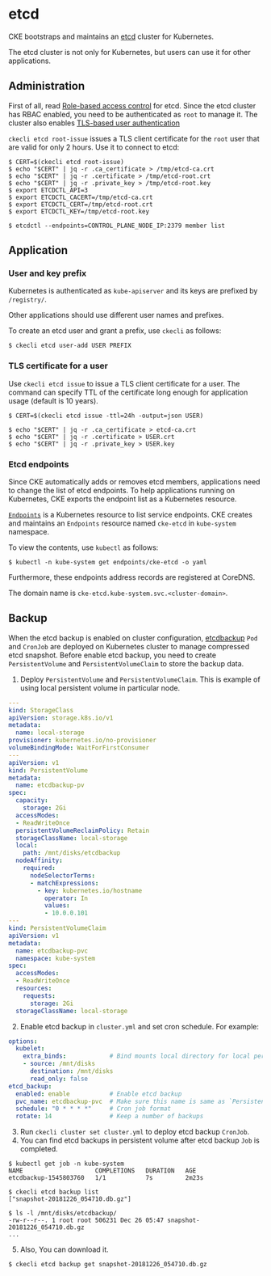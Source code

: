 etcd
====

CKE bootstraps and maintains an [etcd][] cluster for Kubernetes.

The etcd cluster is not only for Kubernetes, but users can use it
for other applications.

Administration
--------------

First of all, read [Role-based access control][RBAC] for etcd.
Since the etcd cluster has RBAC enabled, you need to be authenticated as `root` to manage it.
The cluster also enables [TLS-based user authentication](https://github.com/etcd-io/etcd/blob/master/Documentation/op-guide/authentication.md#using-tls-common-name)

`ckecli etcd root-issue` issues a TLS client certificate for the `root` user that are valid for only 2 hours.  Use it to connect to etcd:

```console
$ CERT=$(ckecli etcd root-issue)
$ echo "$CERT" | jq -r .ca_certificate > /tmp/etcd-ca.crt
$ echo "$CERT" | jq -r .certificate > /tmp/etcd-root.crt
$ echo "$CERT" | jq -r .private_key > /tmp/etcd-root.key
$ export ETCDCTL_API=3
$ export ETCDCTL_CACERT=/tmp/etcd-ca.crt
$ export ETCDCTL_CERT=/tmp/etcd-root.crt
$ export ETCDCTL_KEY=/tmp/etcd-root.key

$ etcdctl --endpoints=CONTROL_PLANE_NODE_IP:2379 member list
```

Application
-----------

### User and key prefix

Kubernetes is authenticated as `kube-apiserver` and its keys are prefixed by `/registry/`.

Other applications should use different user names and prefixes.

To create an etcd user and grant a prefix, use `ckecli` as follows:

```console
$ ckecli etcd user-add USER PREFIX
```

### TLS certificate for a user

Use `ckecli etcd issue` to issue a TLS client certificate for a user.
The command can specify TTL of the certificate long enough for application usage (default is 10 years).

```console
$ CERT=$(ckecli etcd issue -ttl=24h -output=json USER)

$ echo "$CERT" | jq -r .ca_certificate > etcd-ca.crt
$ echo "$CERT" | jq -r .certificate > USER.crt
$ echo "$CERT" | jq -r .private_key > USER.key
```

### Etcd endpoints

Since CKE automatically adds or removes etcd members, applications need
to change the list of etcd endpoints.  To help applications running on
Kubernetes, CKE exports the endpoint list as a Kubernetes resource.

[`Endpoints`][Endpoints] is a Kubernetes resource to list service endpoints.
CKE creates and maintains an `Endpoints` resource named `cke-etcd` in `kube-system` namespace.

To view the contents, use `kubectl` as follows:

```console
$ kubectl -n kube-system get endpoints/cke-etcd -o yaml
```

Furthermore, these endpoints address records are registered at CoreDNS.

The domain name is `cke-etcd.kube-system.svc.<cluster-domain>`.

Backup
------

When the etcd backup is enabled on cluster configuration, [etcdbackup][] `Pod` and `CronJob` are deployed on Kubernetes cluster to manage compressed etcd snapshot.
Before enable etcd backup, you need to create `PersistentVolume` and `PersistentVolumeClaim` to store the backup data.

1. Deploy `PersistentVolume` and `PersistentVolumeClaim`. This is example of using local persistent volume in particular node.
```yaml
---
kind: StorageClass
apiVersion: storage.k8s.io/v1
metadata:
  name: local-storage
provisioner: kubernetes.io/no-provisioner
volumeBindingMode: WaitForFirstConsumer
---
apiVersion: v1
kind: PersistentVolume
metadata:
  name: etcdbackup-pv
spec:
  capacity:
    storage: 2Gi
  accessModes:
  - ReadWriteOnce
  persistentVolumeReclaimPolicy: Retain
  storageClassName: local-storage
  local:
    path: /mnt/disks/etcdbackup
  nodeAffinity:
    required:
      nodeSelectorTerms:
      - matchExpressions:
        - key: kubernetes.io/hostname
          operator: In
          values:
          - 10.0.0.101
---
kind: PersistentVolumeClaim
apiVersion: v1
metadata:
  name: etcdbackup-pvc
  namespace: kube-system
spec:
  accessModes:
  - ReadWriteOnce
  resources:
    requests:
      storage: 2Gi
  storageClassName: local-storage
```
2. Enable etcd backup in `cluster.yml` and set cron schedule. For example:
```yaml
options:
  kubelet:
    extra_binds:            # Bind mounts local directory for local persistent volume
    - source: /mnt/disks
      destination: /mnt/disks
      read_only: false
etcd_backup:
  enabled: enable           # Enable etcd backup
  pvc_name: etcdbackup-pvc  # Make sure this name is same as `PersistentVolumeClaim` name.
  schedule: "0 * * * *"     # Cron job format
  rotate: 14                # Keep a number of backups
```
3. Run `ckecli cluster set cluster.yml` to deploy etcd backup `CronJob`.
4. You can find etcd backups in persistent volume after etcd backup `Job` is completed.
```console
$ kubectl get job -n kube-system
NAME                    COMPLETIONS   DURATION   AGE
etcdbackup-1545803760   1/1           7s         2m23s

$ ckecli etcd backup list
["snapshot-20181226_054710.db.gz"]

$ ls -l /mnt/disks/etcdbackup/
-rw-r--r--. 1 root root 506231 Dec 26 05:47 snapshot-20181226_054710.db.gz
...
```
5. Also, You can download it.
```console
$ ckecli etcd backup get snapshot-20181226_054710.db.gz
```

[etcd]: https://github.com/etcd-io/etcd
[RBAC]: https://github.com/etcd-io/etcd/blob/master/Documentation/op-guide/authentication.md
[Endpoints]: https://kubernetes.io/docs/concepts/services-networking/service/#services-without-selectors
[PersistentVolume]: https://kubernetes.io/docs/concepts/storage/persistent-volumes
[etcdbackup]: https://github.com/cybozu-go/cke-tools/tree/master/cmd/etcdbackup
